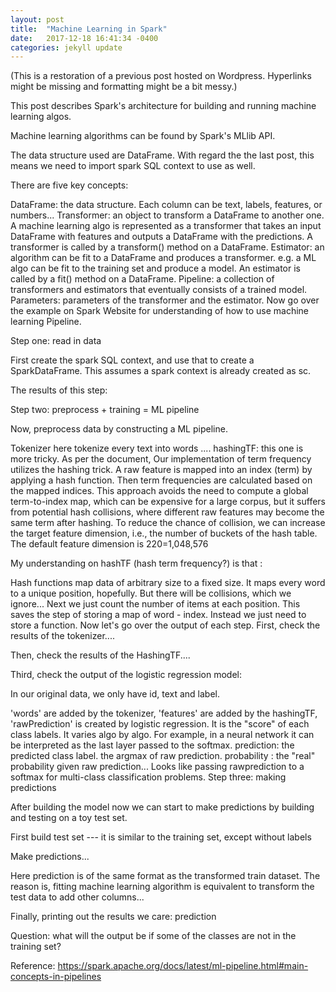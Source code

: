 ```yaml
---
layout: post
title:  "Machine Learning in Spark"
date:   2017-12-18 16:41:34 -0400
categories: jekyll update
---
```


(This is a restoration of a previous post hosted on Wordpress. Hyperlinks might be missing and formatting might be a bit messy.)

This post describes Spark's architecture for building and running machine learning algos.

Machine learning algorithms can be found by Spark's MLlib API.

The data structure used are DataFrame. With regard the the last post, this means we need to import spark SQL context to use as well.

There are five key concepts:

DataFrame: the data structure. Each column can be text, labels, features, or numbers...
Transformer: an object to transform a DataFrame to another one. A machine learning algo is represented as a transformer that takes an input DataFrame with features and outputs a DataFrame with the predictions. A transformer is called by a transform() method on a DataFrame.
Estimator: an algorithm can be fit to a DataFrame and produces a transformer.  e.g. a ML algo can be fit to the training set and produce a model. An estimator is called by a fit() method on a DataFrame.
Pipeline: a collection of transformers and estimators that eventually consists of a trained model.
Parameters: parameters of the transformer and the estimator.
Now go over the example on Spark Website for understanding of how to use machine learning Pipeline.

Step one: read in data 

First create the spark SQL context, and use that to create a SparkDataFrame. This assumes a spark context is already created as sc.

The results of this step:

 

Step two: preprocess + training = ML pipeline 

Now, preprocess data by constructing a ML pipeline.

Tokenizer here tokenize every text into words ....
hashingTF: this one is more tricky. As per the document,
Our implementation of term frequency utilizes the hashing trick. A raw feature is mapped into an index (term) by applying a hash function. Then term frequencies are calculated based on the mapped indices. This approach avoids the need to compute a global term-to-index map, which can be expensive for a large corpus, but it suffers from potential hash collisions, where different raw features may become the same term after hashing. To reduce the chance of collision, we can increase the target feature dimension, i.e., the number of buckets of the hash table. The default feature dimension is 220=1,048,576

My understanding on hashTF (hash term frequency?) is that :

Hash functions map data of arbitrary size to a fixed size. It maps every word to a unique position, hopefully. But there will be collisions, which we ignore...
Next we just count the number of items at each position.
This saves the step of storing a map of word - index. Instead we just need to store a function.
Now let's go over the output of each step. First, check the results of the tokenizer....

Then, check the results of the HashingTF....

Third, check the output of the logistic regression model:

In our original data, we only have id, text and label.

'words' are added by the tokenizer,
'features' are added by the hashingTF,
'rawPrediction' is created by logistic regression. It is the "score" of each class labels. It varies algo by algo. For example, in a neural network it can be interpreted as the last layer passed to the softmax.
prediction: the predicted class label. the argmax of raw prediction.
probability : the "real" probability given raw prediction... Looks like passing rawprediction to a softmax for multi-class classification problems.
Step three: making predictions

After building the model now we can start to make predictions by building and testing on a toy test set.

First build test set --- it is similar to the training set, except without labels

Make predictions...

Here prediction is of the same format as the transformed train dataset. The reason is, fitting machine learning algorithm is equivalent to transform the test data to add other columns...

Finally, printing out the results we care: prediction

Question: what will the output be if some of the classes are not in the training set?

Reference: https://spark.apache.org/docs/latest/ml-pipeline.html#main-concepts-in-pipelines

